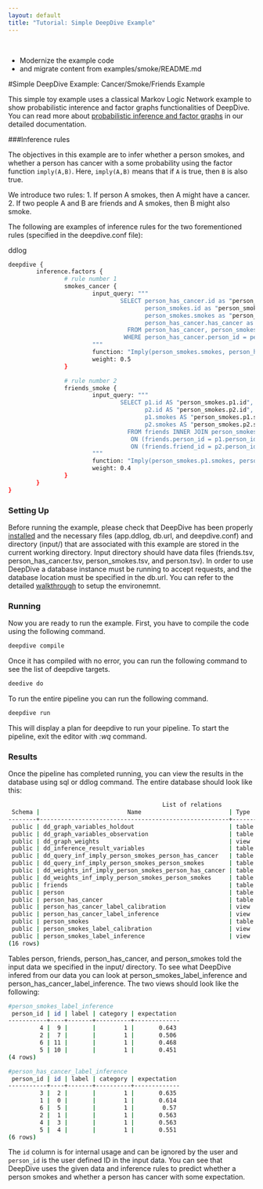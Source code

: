 ```yaml
---
layout: default
title: "Tutorial: Simple DeepDive Example"
---
```


<br><todo>

- Modernize the example code
- and migrate content from examples/smoke/README.md

</todo>

#Simple DeepDive Example: Cancer/Smoke/Friends Example

This simple toy example uses a classical Markov Logic Network example to show probabilistic interence and factor graphs functionalities of DeepDive. You can read more about [probabilistic inference and factor graphs](http://deepdive.stanford.edu/doc/general/inference.html) in our detailed documentation.

###Inference rules

The objectives in this example are to infer whether a person smokes, and whether a person has cancer with a some probability using the factor function `imply(A,B)`. Here, `imply(A,B)` means that if `A` is true, then `B` is also true.

We introduce two rules:
        1. If person A smokes, then A might have a cancer.
        2. If two people A and B are friends and A smokes, then B might also smoke.

The following are examples of inference rules for the two forementioned rules (specified in the deepdive.conf file):

<todo>ddlog</todo>

```bash
deepdive {
        inference.factors {
                # rule number 1
                smokes_cancer {
                        input_query: """
                                SELECT person_has_cancer.id as "person_has_cancer.id",
                                       person_smokes.id as "person_smokes.id",
                                       person_smokes.smokes as "person_smokes.smokes",
                                       person_has_cancer.has_cancer as "person_has_cancer.has_cancer"
                                  FROM person_has_cancer, person_smokes
                                 WHERE person_has_cancer.person_id = person_smokes.person_id
                        """
                        function: "Imply(person_smokes.smokes, person_has_cancer.has_cancer)"
                        weight: 0.5
                }

                # rule number 2
                friends_smoke {
                        input_query: """
                                SELECT p1.id AS "person_smokes.p1.id",
                                       p2.id AS "person_smokes.p2.id",
                                       p1.smokes AS "person_smokes.p1.smokes",
                                       p2.smokes AS "person_smokes.p2.smokes"
                                  FROM friends INNER JOIN person_smokes AS p1
                                   ON (friends.person_id = p1.person_id) INNER JOIN person_smokes AS p2
                                   ON (friends.friend_id = p2.person_id)
                        """
                        function: "Imply(person_smokes.p1.smokes, person_smokes.p2.smokes)"
                        weight: 0.4
                }
        }
}

```
### <a name="Setting Up" href="#"></a> Setting Up

Before running the example, please check that DeepDive has been properly [installed](http://deepdive.stanford.edu/doc/basics/installation.html) and the necessary files (app.ddlog, db.url, and deepdive.conf) and directory (input/) that are associated with this example are stored in the current working directory. Input directory should have data files (friends.tsv, person_has_cancer.tsv, person_smokes.tsv, and person.tsv). In order to use DeepDive a database instance must be running to accept requests, and the database location must be specified in the db.url. You can refer to the detailed [walkthrough](http://deepdive.stanford.edu/doc/basics/walkthrough/walkthrough.html) to setup the environemnt.

### <a name="Running" href="#"></a> Running

Now you are ready to run the example. First, you have to compile the code using the following command.
```bash
deepdive compile
```
Once it has compiled with no error, you can run the following command to see the list of deepdive targets.
```bash
deedive do
```
To run the entire pipeline you can run the following command.
```bash
deepdive run
```
This will display a plan for deepdive to run your pipeline. To start the pipeline, exit the editor with *:wq* command.

### <a name="Results" href="#"></a> Results

Once the pipeline has completed running, you can view the results in the database using sql or ddlog command. The entire database should look like this:

```bash
                                            List of relations
 Schema |                         Name                         | Type  | Owner |    Size    | Description
--------+------------------------------------------------------+-------+-------+------------+-------------
 public | dd_graph_variables_holdout                           | table | user | 0 bytes    |
 public | dd_graph_variables_observation                       | table | user | 0 bytes    |
 public | dd_graph_weights                                     | view  | user | 0 bytes    |
 public | dd_inference_result_variables                        | table | user | 8192 bytes |
 public | dd_query_inf_imply_person_smokes_person_has_cancer   | table | user | 8192 bytes |
 public | dd_query_inf_imply_person_smokes_person_smokes       | table | user | 8192 bytes |
 public | dd_weights_inf_imply_person_smokes_person_has_cancer | table | user | 16 kB      |
 public | dd_weights_inf_imply_person_smokes_person_smokes     | table | user | 16 kB      |
 public | friends                                              | table | user | 8192 bytes |
 public | person                                               | table | user | 16 kB      |
 public | person_has_cancer                                    | table | user | 8192 bytes |
 public | person_has_cancer_label_calibration                  | view  | user | 0 bytes    |
 public | person_has_cancer_label_inference                    | view  | user | 0 bytes    |
 public | person_smokes                                        | table | user | 8192 bytes |
 public | person_smokes_label_calibration                      | view  | user | 0 bytes    |
 public | person_smokes_label_inference                        | view  | user | 0 bytes    |
(16 rows)
```
Tables person, friends, person_has_cancer, and person_smokes told the input data we specified in the input/ directory. To see what DeepDive infered from our data you can look at person_smokes_label_inference and  person_has_cancer_label_inference. The two views should look like the following:

```bash
#person_smokes_label_inference
 person_id | id | label | category | expectation
-----------+----+-------+----------+-------------
         4 |  9 |       |        1 |       0.643
         2 |  7 |       |        1 |       0.506
         6 | 11 |       |        1 |       0.468
         5 | 10 |       |        1 |       0.451
(4 rows)

#person_has_cancer_label_inference
 person_id | id | label | category | expectation
-----------+----+-------+----------+-------------
         3 |  2 |       |        1 |       0.635
         1 |  0 |       |        1 |       0.614
         6 |  5 |       |        1 |        0.57
         2 |  1 |       |        1 |       0.563
         4 |  3 |       |        1 |       0.563
         5 |  4 |       |        1 |       0.551
(6 rows)
```

The `id` column is for internal usage and can be ignored by the user and `person_id` is the user defined ID in the input data. You can see that DeepDive uses the given data and inference rules to predict whether a person smokes and whether a person has cancer with some expectation.


